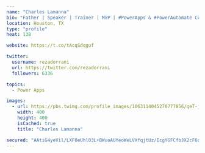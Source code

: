 ```yaml
---
name: "Charles Lamanna"
bio: "Father | Speaker | Trainer | MVP | #PowerApps & #PowerAutomate Community Super User | YouTuber Right-pointing triangle http://youtube.com/c/rezadorrani | Learn - Share - Clockwise rightwards and leftwards open circle arrows"
location: Houston, TX
type: "profile"
heat: 138

website: https://t.co/tAcqSdqguf

twitter:
  username: rezadorrani
  url: https://twitter.com/rezadorrani
  followers: 6336

topics:
  - Power Apps

images:
  - url: https://pbs.twimg.com/profile_images/1063114045270777856/qeT-jpWr_400x400.jpg
    width: 400
    height: 400
    isCached: true
    title: "Charles Lamanna"

secured: "AAtiG4yeVil/LXFOeUhl03L+BWuoAUYeoWeLVXfqjtUz/IcgYGFCfbJX2cF6qdC/ktHW9Z+UqySAtHlrMSTz3+FuMBIeuf7hK+hFdKJl0U2yqRRzKuSJZLtgVuvsjwAYDRJA7S8ipoIZaje2yGyY621bsn8K6tD4on2BAWc+may7e4ToH+SoaRk27kzrZKrmGqnGSAej2F2Gk0HqINDHxsD8uqydW15I62FdwZf8mxwZaf5rFvp87Y0grypZp1x6Cw6BmOq4VhlzinXq037q4ZF5a/uSLiPsHPfxqJ5tpId7fRKd3VJjhzX87osNQVCHKg2reUtuh1zmdbWN0rZLy40th75yzlPw2kk6EWd0WfagdGeaer488iinl/uZGdXQfvCept3BK6lJau2HOV4bYQ==;JROqqTVzOT8Vzwuoti1CpQ=="
---
```


